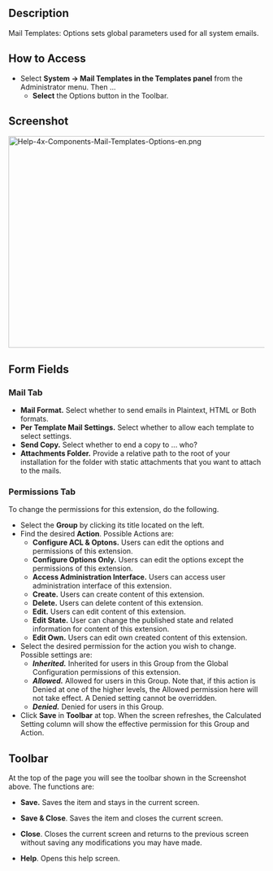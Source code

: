 <!-- Filename: Help4.x:Mail_Templates:_Options / Display title: Mail Templates: Options -->

## Description

Mail Templates: Options sets global parameters used for all system
emails.

## How to Access

- Select **System **→** Mail Templates in the Templates panel** from the
  Administrator menu. Then ...
  - **Select** the Options button in the Toolbar.

## Screenshot

<img
src="https://docs.joomla.org/images/8/82/Help-4x-Components-Mail-Templates-Options-en.png"
decoding="async" data-file-width="800" data-file-height="416"
width="800" height="416"
alt="Help-4x-Components-Mail-Templates-Options-en.png" />

## Form Fields

### Mail Tab

- **Mail Format.** Select whether to send emails in Plaintext, HTML or
  Both formats.
- **Per Template Mail Settings.** Select whether to allow each template
  to select settings.
- **Send Copy.** Select whether to end a copy to ... who?
- **Attachments Folder.** Provide a relative path to the root of your
  installation for the folder with static attachments that you want to
  attach to the mails.

### Permissions Tab

To change the permissions for this extension, do the following.

- Select the **Group** by clicking its title located on the left.
- Find the desired **Action**. Possible Actions are:
  - **Configure ACL & Optons.** Users can edit the options and
    permissions of this extension.
  - **Configure Options Only.** Users can edit the options except the
    permissions of this extension.
  - **Access Administration Interface.** Users can access user
    administration interface of this extension.
  - **Create.** Users can create content of this extension.
  - **Delete.** Users can delete content of this extension.
  - **Edit.** Users can edit content of this extension.
  - **Edit State.** User can change the published state and related
    information for content of this extension.
  - **Edit Own.** Users can edit own created content of this extension.
- Select the desired permission for the action you wish to change.
  Possible settings are:
  - ***Inherited.*** Inherited for users in this Group from the Global
    Configuration permissions of this extension.
  - ***Allowed.*** Allowed for users in this Group. Note that, if this
    action is Denied at one of the higher levels, the Allowed permission
    here will not take effect. A Denied setting cannot be overridden.
  - ***Denied.*** Denied for users in this Group.
- Click **Save** in **Toolbar** at top. When the screen refreshes, the
  Calculated Setting column will show the effective permission for this
  Group and Action.

## Toolbar

At the top of the page you will see the toolbar shown in the Screenshot
above. The functions are:

- **Save.** Saves the item and stays in the current screen.

<!-- -->

- **Save & Close**. Saves the item and closes the current screen.

<!-- -->

- **Close**. Closes the current screen and returns to the previous
  screen without saving any modifications you may have made.

<!-- -->

- **Help**. Opens this help screen.
